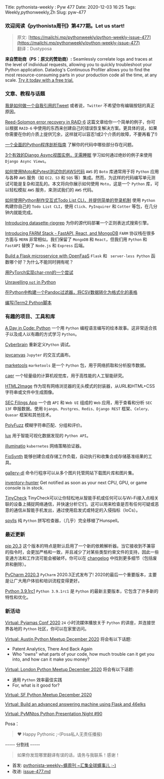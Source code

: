 Title: pythonista-weekly : Pyw 477
Date: 2020-12-03 16:25
Tags: Weekly,pythonweekly,Zh 
Slug: pyw-477

### 欢迎阅读《pythonista周刊》第477期。Let us start!


>原文: [https://mailchi.mp/pythonweekly/python-weekly-issue-477](https://mailchi.mp/pythonweekly/python-weekly-issue-477)  
>翻译：Dustyposa

**来自赞助商（PS：原文的赞助商）:**
Seamlessly correlate logs and traces at the level of individual requests, allowing you to quickly troubleshoot your Python application. Datadog's Continuous Profiler allows you to find the most resource-consuming parts in your production code all the time, at any scale. [Try it today with a free trial.](https://www.datadoghq.com/dg/apm/ts/profiler/continuous-profiling-ts/?utm_source=Advertisement&utm_medium=Advertisement&utm_campaign=PythonWeekly-ProfilingTshirt)

### 文章、教程与话题

[我是如何做一个自我引用的Tweet](https://oisinmoran.com/quinetweet)
或者说，`Twitter` 不希望你有编辑按钮的真正原因。

[Reed-Solomon error recovery in RAID-6](http://anadoxin.org/blog/error-recovery-in-raid6.html/)
这篇文章给你一个简单的例子，你可以根据 `RAID-6` 中使用的东西来创建自己的错误恢复解决方案。更具体的说，如果你需要在你的介质上提供冗余，这样就可以容忍1或2个介质的故障，不要再看了!)

[一个全面的Python程序剖析指南](https://t.co/57XvamGycf)
了解你的代码中哪些部分存在问题。

[3个有效的Django Async视图实例，无需睡眠](https://arunrocks.com/django-async-views-examples/)
学习如何通过绝妙的例子来使用 `Django Async Views`。

[如何使用Moto和Pytest测试你的AWS代码](https://www.learnaws.org/2020/12/01/test-aws-code/)
`AWS` 的 `Boto` 库通常用于将 `Python` 应用与各种 `AWS` 服务（如 `EC2、S3` 和 `SQS` 等）集成。然而，为这样的代码编写单元测试可能是复杂和混乱的。本文将向你展示如何使用 `Moto`，这是一个 `Python` 库，可以轻松模拟 `AWS` 服务，来测试我们的 `AWS` 代码。

[如何使用Python制作交互式Todo List CLI，并提供简单的登录机制](https://blog.cotter.app/how-to-make-an-interactive-todo-list-cli-using-python-with-an-easy-login-mechanism/)
使用 `Python` 构建你自己的 `Todo List CLI`，使用 `Click、PyInquirer` 和 `Cotter` 等包，在几分钟内就能完成。 

[Introducing datasette-ripgrep](https://simonwillison.net/2020/Nov/28/datasette-ripgrep/)
为你的源代码部署一个正则表达式搜索引擎。

[Introducing FARM Stack - FastAPI, React, and MongoDB](https://developer.mongodb.com/how-to/FARM-Stack-FastAPI-React-MongoDB)
`FARM` 协议栈在很多方面与 `MERN` 非常相似。我们保留了 `MongoDB` 和 `React`，但我们用 `Python` 和 `FastAPI` 替换了 `Node.js` 和 `Express` 后端。

[Build a Flask microservice with OpenFaaS](https://www.openfaas.com/blog/openfaas-flask/)
`Flask` 和 ` server-less Python` 函数哪个好？为什么不能同时拥有呢？

[用PyTorch实现char-rnn的一个尝试](https://jvns.ca/blog/2020/11/30/implement-char-rnn-in-pytorch/)

[Unravelling `not` in Python](https://snarky.ca/unravelling-not-in-python/)

[在Python中构建一个Pandoc过滤器，将CSV数据转化为格式化的表格](https://johnlekberg.com/blog/2020-11-27-cli-pandoc.html)

[编写iTerm2 Python脚本](https://cgamesplay.com/post/2020/11/25/iterm-plugins/)



### 有趣的项目、工具和库


[A Day in Code: Python](https://www.kickstarter.com/projects/914595512/a-day-in-code-python)
一个用 `Python` 编程语言编写的绘本故事。这非常适合孩子以及成人以有趣的方式学习 `Python`。

[Cyberbrain](https://github.com/laike9m/Cyberbrain)
重新定义`Python` 调试。

[ipycanvas](https://github.com/martinRenou/ipycanvas)
`Jupyter` 的交互式画布。

[marketools](https://github.com/AlbertRtk/marketools)
`marketools` 是一个 `Python` 包，用于网络抓取和分析股市数据。

[caer](https://github.com/jasmcaus/caer)
一个轻量级的计算机视觉库，用于高性能的人工智能研究。

[HTML2Image](https://github.com/vgalin/html2image)
作为现有网络浏览器的无头模式的封装器，从URL和HTML+CSS 字符串或文件中生成图像。

[SEC Filings App](https://gitlab.com/briancaffey/sec-filings-app)
一个由 `API` 和 `Web UI` 组成的 `Web` 应用，用于查看和分析 `SEC 13F` 申报数据。使用 `Django、Postgres、Redis、Django REST` 框架、`Celery、Quasar` 框架和其他技术。

[PolyFuzz](https://github.com/MaartenGr/PolyFuzz)
模糊字符串匹配、分组和评价。

[lux](https://github.com/lux-org/lux)
用于智能可视化数据发现的 `Python API`。

[illuminatio](https://github.com/inovex/illuminatio)
`kubernetes` 网络策略验证器。

[FioSynth](https://github.com/facebookincubator/FioSynth)
能够创建合成存储工作负载，自动执行和收集合成存储基准结果的工具。

[gallery-dl](https://github.com/mikf/gallery-dl)
命令行程序可以从多个图片托管网站下载图片库和图片集。

[inventory-hunter](https://github.com/EricJMarti/inventory-hunter)
Get notified as soon as your next CPU, GPU, or game console is in stock.

[TinyCheck](https://github.com/KasperskyLab/TinyCheck)
TinyCheck可以让你轻松地从智能手机或任何可以与Wi-Fi接入点相关联的设备上捕捉网络通信，并快速分析它们。这可以用来检查是否有任何可疑或恶意的通信从智能手机发出，通过使用启发式或特定的入侵指标（IoCs）。

[spylls](https://github.com/zverok/spylls)
纯 `Python` 拼写检查器，（几乎）完全移植了Hunspell。

### 最近更新

[pip 20.3](https://discuss.python.org/t/announcement-pip-20-3-release/5948)
这个版本的特点是默认启用了一个新的依赖解析器。当它接收到不兼容的指令时，会更加严格和一致，并且减少了对某些类型约束文件的支持，因此一些变通方法和工作流可能会被破坏。你可以在 [changelog](https://pip.pypa.io/en/stable/news/) 中找到更多细节（包括废弃和删除）。

[PyCharm 2020.3](https://blog.jetbrains.com/pycharm/2020/12/pycharm-2020-3-overview/)
`PyCharm` 2020.3正式发布了! 2020的最后一个重要版本，主要是让广大用户体验和培训流程变得更好。

[Python 3.9.1rc1](https://www.python.org/downloads/release/python-391rc1/)
`Python 3.9.1rc1` 是 `Python` 的最新主要版本，它包含了许多新的特性和优化。

### 新活动

[Virtual: Pyjamas Conf 2020](https://pyjamas.live/)
 `24` 小时流媒体播放关于 `Python` 的讲座，并连接世界各地的 `Python` 社区，你可以在家里访问。

[Virtual: Austin Python Meetup December 2020](https://www.meetup.com/austinpython/events/lgrbmqybcqbmb/)
将会有以下话题:

- Patent Analytics, There And Back Again
- Who "owns" what parts of your code, how much trouble can it get you into, and how can it make you money?


[Virtual: London Python Meetup December 2020](https://www.meetup.com/LondonPython/events/274784720/)
将会有以下话题:

- 通用 `Python` 效率最佳实践
- For, what is it good for? 


[Virtual: SF Python Meetup December 2020](https://www.meetup.com/sfpython/events/qlcnxrybcqbmb/)

[Virtual: Build an advanced answering machine using Flask and 46elks](https://www.meetup.com/PyLadiesStockholm/events/274883334/)

[Virtual: PyMNtos Python Presentation Night #90](https://www.meetup.com/PyMNtos-Twin-Cities-Python-User-Group/events/274769404/)
 



Posa：

> ❤️ Happy Pythonic ;-(Posa私人无责任播报)  


----- 分割线 -----

> 如果你发现哪里翻译有误的话，请务与我联系！感谢！




- 首发: [pythonista-weekly~蠎周刊 ~汇集全球蠎事儿 ;-)](http://weekly.pychina.org/python-weekly/pyw-477.html)
- 改进: [issue-477.md](https://github.com/PyChina/weekly/blob/master/content/python-weekly/issue%23477.md)

